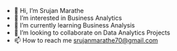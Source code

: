 - 👋 Hi, I’m Srujan Marathe
- 👀 I’m interested in Business Analytics
- 🌱 I’m currently learning Business Analysis
- 💞️ I’m looking to collaborate on Data Analytics Projects
- 📫 How to reach me srujanmarathe70@gmail.com

<!---
Knottyanalyst/Knottyanalyst is a ✨ special ✨ repository because its `README.md` (this file) appears on your GitHub profile.
You can click the Preview link to take a look at your changes.
--->
